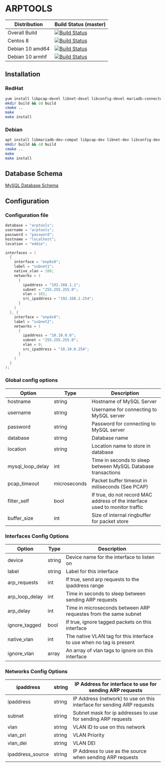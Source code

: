 # ARPTOOLS

| Distribution    | Build Status (master)                                                                                                                                                                                                                                   |
|-----------------|---------------------------------------------------------------------------------------------------------------------------------------------------------------------------------------------------------------------------------------------------------|
| Overall Build   | [![Build Status](https://dev.azure.com/nsls-ii/arptools/_apis/build/status/NSLS-II.arptools?branchName=main)](https://dev.azure.com/nsls-ii/arptools/_build/latest?definitionId=5&branchName=master)                                                    |
| Centos 8        | [![Build Status](https://dev.azure.com/nsls-ii/arptools/_apis/build/status/NSLS-II.arptools?branchName=main&jobName=Build&configuration=Build%20centos8)](https://dev.azure.com/nsls-ii/arptools/_build/latest?definitionId=5&branchName=master)        |
| Debian 10 amd64 | [![Build Status](https://dev.azure.com/nsls-ii/arptools/_apis/build/status/NSLS-II.arptools?branchName=main&jobName=Build&configuration=Build%20debian10_amd64)](https://dev.azure.com/nsls-ii/arptools/_build/latest?definitionId=5&branchName=master) |
| Debian 10 armhf | [![Build Status](https://dev.azure.com/nsls-ii/arptools/_apis/build/status/NSLS-II.arptools?branchName=main&jobName=Build&configuration=Build%20debian10_armhf)](https://dev.azure.com/nsls-ii/arptools/_build/latest?definitionId=5&branchName=master) |

## Installation

### RedHat

```bash
yum install libpcap-devel libnet-devel libconfig-devel mariadb-connector-c-devel systemd-devel cmake
mkdir build && cd build
cmake ..
make
make install
```

### Debian

```bash
apt install libmariadb-dev-compat libpcap-dev libnet-dev libconfig-dev libsystemd-dev cmake
mkdir build && cd build
cmake ..
make
make install
```

## Database Schema

[MySQL Database Schema](mysql/create_database.sql)

## Configuration

### Configuration file

```C
database = "arptools";
username = "arptools";
password = "password";
hostname = "localhost";
location = "eddie";

interfaces = (
  {
    interface = "enp6s0";
    label = "subnet1";
    native_vlan = 100;
    networks = (
      {
        ipaddress = "192.168.1.1";
        subnet = "255.255.255.0";
        vlan = 101;
        src_ipaddress = "192.168.2.254";
      }
    )
  }, {
    interface = "enp4s0";
    label = "subnet2";
    networks = (
      {
        ipaddress = "10.10.0.0";
        subnet = "255.255.255.0";
        vlan = 0;
        src_ipaddress = "10.10.0.254";
      }
    )
  }
);
```

### Global config options

| Option           | Type         | Description                                                                 |
|------------------|--------------|-----------------------------------------------------------------------------|
| hostname         | string       | Hostname of MySQL Server                                                    |
| username         | string       | Username for connecting to MySQL server                                     |
| password         | string       | Password for connecting to MySQL server                                     |
| database         | string       | Database name                                                               |
| location         | string       | Location name to store in database                                          |
| mysql_loop_delay | int          | Time in seconds to sleep between MySQL Database transactions                |
| pcap_timeout     | microseconds | Packet buffer timeout in miliseconds (See PCAP)                             |
| filter_self      | bool         | If true, do not record MAC address of the interface used to monitor traffic |
| buffer_size      | int          | Size of internal ringbuffer for packet store                                |

### Interfaces Config Options

| Option         | Type   | Description                                                          |
|----------------|--------|----------------------------------------------------------------------|
| device         | string | Device name for the interface to listen on                           |
| label          | string | Label for this interface                                             |
| arp_requests   | int    | If true, send arp requests to the ipaddress range                    |
| arp_loop_delay | int    | Time in seconds to sleep between sending ARP requests                |
| arp_delay      | int    | Time in microseconds between ARP requestes from the same subnet      |
| ignore_tagged  | bool   | If true, ignore tagged packets on this interface                     |
| native_vlan    | int    | The native VLAN tag for this interface to use when no tag is present |
| ignore_vlan    | array  | An array of vlan tags to ignore on this interface                    |

### Networks Config Options

| ipaddress        | string | IP Address for interface to use for sending ARP requests               |
|------------------|--------|------------------------------------------------------------------------|
| ipaddress        | string | IP Address (network) to use on this interface for sending ARP requests |
| subnet           | string | Subnet mask for ip addresses to use for sending ARP requests           |
| vlan             | string | VLAN ID to use on this network                                         |
| vlan_pri         | string | VLAN Priority                                                          |
| vlan_dei         | string | VLAN DEI                                                               |
| ipaddress_source | string | IP Address to use as the source when sending ARP requests              |

